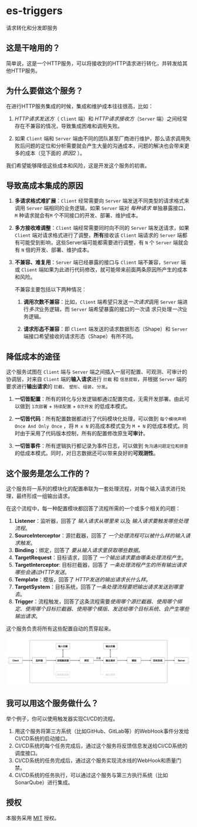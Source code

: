 # es-triggers
请求转化和分发即服务

## 这是干啥用的？

简单说，这是一个HTTP服务，可以将接收到的HTTP请求进行转化，并转发给其他HTTP服务。

## 为什么要做这个服务？

在进行HTTP服务集成的时候，集成和维护成本往往很高，比如：

1. _HTTP请求发送方_（ `Client` 端）和 _HTTP请求接收方_（`Server` 端）之间经常存在不兼容的情况，导致集成困难和调用失败。

2. 如果 `Client` 端和 `Server` 端由不同的团队甚至厂商进行维护，那么请求调用失败后问题的定位和分析需要就会产生大量的沟通成本，问题的解决也会带来更多的成本（见下面的 *原因2* ）。

我们希望能够降低这些成本和风险，这是开发这个服务的初衷。


## 导致高成本集成的原因

1. **多请求格式难扩展**：`Client` 经常需要向 `Server` 端发送不同类型的请求格式来调用 `Server` 端相同的业务逻辑，如果 `Server` 端对 _每种请求_ 单独暴露接口，`M` 种请求就会有`M` 个不同接口的开发、部署、维护成本。

2. **多方接收难调整**：`Client` 端经常需要同时向不同的 `Server` 端发送请求，如果 `Client` 端对请求格式进行了调整，**所有**接收该 `Client` 端请求的 `Server` 端都有可能受到影响，这些Server端可能都需要进行调整，有 `N` 个 `Server` 端就会有 `N` 倍的开发、部署、维护成本。

3. **不兼容、难复用**：`Server` 端已经暴露的接口与 `Client` 端不兼容，`Server` 端或 `Client` 端如果为此进行代码修改，就可能带来前面两条原因所产生的成本和风险。
   
   不兼容主要包括以下两种情况：

   1. **调用次数不兼容**：比如，`Client` 端希望只发送*一次请求*调用 `Server` 端进行*多次*业务逻辑，而 `Server` 端希望暴露的接口的一次请
      求只处理*一次*业务逻辑。

   2. **请求形态不兼容**：即 `Client` 端发送的请求数据形态（Shape）和 `Server` 端接口希望接收的请求形态（Shape）有所不同。


## 降低成本的途径

这个服务试图在 `Client` 端与 `Server` 端之间插入一层可配置、可观测、可审计的协调层，对来自 `Client` 端的**输入请求**进行 `拦截` 和 `信息提取`，并根据 `Server` 端的要求进行**输出请求**的 `拦截`、 `塑形`、`组装`、`分发`。

1. **一切皆配置**：所有的转化与分发逻辑都通过配置完成，无需开发部署。由此可以做到 `1次部署` + `持续配置` + `0次开发` 的低成本模式。

2. **一切皆代码**：所有配置数据都进行了代码模块化处理，可以做到 `每个模块声明Once And Only Once` ，将 `M x N` 的高成本模式变为 `M + N` 的低成本模式。同时由于采用了代码版本控制，所有的配置修改原生**可审计**。

3. **一切皆事件**：所有逻辑执行都记录为事件日志，可以做到 `免沟通问题定位和排查` 的低成本模式。同时，对日志数据还可以带来良好的**可观测性**。

## 这个服务是怎么工作的？

这个服务将一系列的模块化的配置串联为一套处理流程，对每个输入请求进行处理，最终形成一组输出请求。

在这个流程中，每一种配置模块都回答了流程所需的一个或多个相关的问题：

1. **Listener**：监听器，回答了 *输入请求从哪里来* 以及 *输入请求要触发哪些处理流程*。
2. **SourceInterceptor**：源拦截器，回答了 *一个处理流程可以被什么样的输入请求触发*。
3. **Binding**：绑定，回答了 *要从输入请求里获取哪些数据*。
4. **TargetRequest**：目标请求，回答了 *一个输出请求要由哪条处理流程产生*。
5. **TargetInterceptor**: 目标拦截器，回答了 *一条处理流程产生的所有输出请求哪些会通过HTTP发送*。
6. **Template**：模版，回答了 *HTTP发送的输出请求长什么样*。
7. **TargetSystem**：目标系统，回答了*一条处理流程要把输出请求发送到哪里去*。
8. **Trigger**：流程触发，回答了这条流程需要*使用哪个源拦截器*、_使用哪个绑定_、_使用哪个目标拦截器_、_使用哪个模版_、_发送给哪个目标系统_、_会产生哪些输出请求_。

这个服务负责将所有这些配置自动的贯穿起来。

![](https://github.com/lchrennew/es-triggers/blob/main/doc/assets/workflow.png)

## 我可以用这个服务做什么？

举个例子，你可以使用触发器实现CI/CD的流程。

1. 用这个服务将第三方系统（比如GitHub、GitLab等）的WebHook事件分发给CI/CD系统的启动接口。
2. CI/CD系统的每个任务完成后，通过这个服务将反馈信息发送给CI/CD系统的调度接口。
3. CI/CD系统的任务完成后，通过这个服务实现流水线的WebHook和质量门禁。
4. CI/CD系统的任务执行，可以通过这个服务与第三方执行系统（比如SonarQube）进行集成。

## 授权

本服务采用 [MIT](https://github.com/lchrennew/es-triggers/blob/main/LICENSE) 授权。
